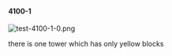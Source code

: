 #### 4100-1
![test-4100-1-0.png](https://github.com/lil-lab/nlvr/raw/master/nlvr/test/images/3/test-4100-1-0.png "test-4100-1-0.png")

there is one tower which has only yellow blocks